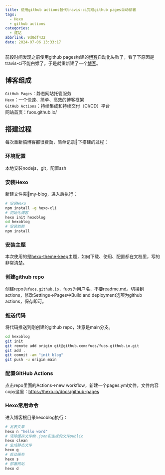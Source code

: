 ```yaml
---
title: 使用github actions替代travis-ci完成github pages自动部署
tags:
  - Hexo
  - github actions
categories:
  - 建站
abbrlink: 9d0df432
date: 2024-07-06 13:33:17
---
```


前段时间发现之前使用github pages构建的[博客](https://fuos.github.io/my-blog/)自动化失败了，看了下原因是travis-ci不能白嫖了。于是就重新建了一个[博客](https://fuos.github.io/)。

## 博客组成  
`GitHub Pages`：静态网站托管服务  
`Hexo`：一个快速、简单、高效的博客框架  
`GitHub Actions`：持续集成和持续交付（CI/CD）平台  
网站首页：fuos.github.io/  
## 搭建过程
每次重新搞博客都很费劲，简单记录📝下搭建的过程：

### 环境配置
本地安装nodejs，git，配置ssh

### 安装Hexo
新建文件夹📂my-blog，进入后执行：
```bash
# 安装Hexo
npm install -g hexo-cli
# 初始化博客
hexo init hexoblog
cd hexoblog
# 安装依赖
npm install
```
### 安装主题
本次使用的是[hexo-theme-keep](https://github.com/XPoet/hexo-theme-keep)主题，如何下载、使用、配置都在文档里，写的非常清楚。

### 创建github repo
创建repo为`fuos.github.io`，fuos为用户名，不要readme.md。切换到actions，修改Settings->Pages中Build and deployment选项为github actions，保存即可。

### 推送代码
将代码推送到刚创建的github repo，注意是main分支。
```bash
cd hexoblog 
git init 
git remote add origin git@github.com:fuos/fuos.github.io.git  
git add . 
git commit -am "init blog" 
git push -u origin main  
```
### 配置GitHub Actions
点击repo里面的Actions->new workflow，新建一个pages.yml文件，文件内容copy这里：https://hexo.io/docs/github-pages

### Hexo常用命令
进入博客根目录hexoblog执行：
```bash
# 发表文章
hexo n "hello word"
# 清除缓存文件db.json和生成的文件public
hexo clean
# 生成静态文件
hexo g
# 启动服务
hexo s
# 部署网站
hexo d
```
